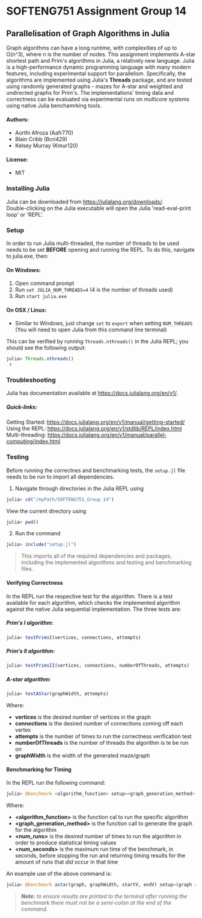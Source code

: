 # SOFTENG751 Assignment Group 14

## Parallelisation of Graph Algorithms in Julia
Graph algorithms can have a long runtime, with complexities of up to O(n^3), where n is the number of nodes. This assignment implements A-star shortest path and Prim's algorithms in Julia, a relatively new language. Julia is a high-performance dynamic programming language with many modern features, including experimental support for parallelism. Specifically, the algorithms are implemented using Julia's **Threads** package, and are tested using randomly generated graphs - mazes for A-star and weighted and undirected graphs for Prim's. The implementations' timing data and correctness can be evaluated via experimental runs on multicore systems using native Julia benchamrking tools. 

#### Authors:
- Aorthi Afroza (Aafr770) 
- Blain Cribb (Bcri429)
- Kelsey Murray (Kmur120)

#### License:
- MIT

### Installing Julia
Julia can be downloaded from https://julialang.org/downloads/.  
Double-clicking on the Julia executable will open the Julia 'read-eval-print loop' or 'REPL'.

### Setup
In order to run Julia multi-threaded, the number of threads to be used needs to be set **BEFORE** opening and running the REPL. To do this, navigate to julia.exe, then:

#### On Windows:
1. Open command prompt
2. Run `set JULIA_NUM_THREADS=4` (4 is the number of threads used)
3. Run `start julia.exe`

#### On OSX / Linux:
- Similar to Windows, just change `set` to `export` when setting `NUM_THREADS`
(You will need to open Julia from this command line terminal)

This can be verified by running `Threads.nthreads()` in the Julia REPL; you should see the following output:

```julia
julia> Threads.nthreads()
 4
```

### Troubleshooting
Julia has documentation available at https://docs.julialang.org/en/v1/.
##### Quick-links:
Getting Started: https://docs.julialang.org/en/v1/manual/getting-started/  
Using the REPL: https://docs.julialang.org/en/v1/stdlib/REPL/index.html  
Multi-threading: https://docs.julialang.org/en/v1/manual/parallel-computing/index.html  

### Testing

Before running the correctnes and benchmarking tests, the `setup.jl` file needs to be run to import all dependencies.

1. Navigate through directories in the Julia REPL using 
```julia
julia> cd("/myPath/SOFTENG751_Group_14")
```
  View the current directory using
```julia
julia> pwd()
```

2. Run the command 
```julia
julia> include("setup.jl")
```
>This imports all of the required dependencies and packages, including the implemented algorithms and testing and benchmarking files.

#### Verifying Correctness

In the REPL run the respective test for the algorithm. There is a test available for each algorithm, which checks the implemented algorithm against the native Julia sequential implementation. The three tests are:

##### Prim's I algorithm:
```julia
julia> testPrimsI(vertices, connections, attempts)
```

##### Prim's II algorithm:
```julia
julia> testPrimsII(vertices, connections, numberOfThreads, attempts)
```

##### A-star algorithm:
```julia
julia> testAStar(graphWidth, attempts)
```
Where:
  - **vertices** is the desired number of vertices in the graph
  - **connections** is the desired number of connections coming off each vertex
  - **attempts** is the number of times to run the correctness verification test
  - **numberOfThreads** is the number of threads the algorithm is te be run on
  - **graphWidth** is the width of the generated maze/graph

#### Benchmarking for Timing

In the REPL run the following command:
```julia 
julia> @benchmark <algorithm_function> setup=<graph_generation_method> samples=<num_runs> seconds=<num_seconds>
```
Where:
  - **<algorithm_function>** is the function cal to run the specific algorithm
  - **<graph_generation_method>** is the function call to generate the graph for the algorithm
  - **<num_runs>** is the desired number of times to run the algorithm in order to produce statistical timing values
  - **<num_seconds>** is the maximum run time of the benchmark, in seconds, before stopping the run and returning timing results for the amount of runs that _did_ occur in that time
  
An example use of the above command is:

```julia
julia> @benchmark astar(graph, graphWidth, startV, endV) setup=(graph = makeMaze(makeGrid(graphWidth))) samples=samplesToRun seconds=maxRuntime
```
>_**Note:** to ensure results are printed to the terminal after running the benchmark there must not be a semi-colon at the end of the command._


  
